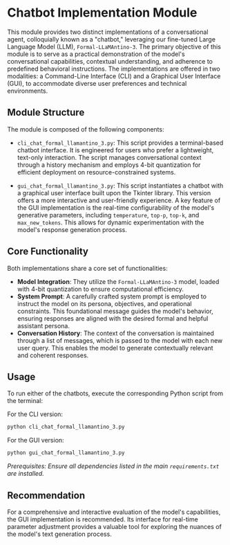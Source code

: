 # Chatbot Implementation Module

This module provides two distinct implementations of a conversational agent, colloquially known as a "chatbot," leveraging our fine-tuned Large Language Model (LLM), `Formal-LLaMAntino-3`. The primary objective of this module is to serve as a practical demonstration of the model's conversational capabilities, contextual understanding, and adherence to predefined behavioral instructions. The implementations are offered in two modalities: a Command-Line Interface (CLI) and a Graphical User Interface (GUI), to accommodate diverse user preferences and technical environments.

## Module Structure

The module is composed of the following components:

*   `cli_chat_formal_llamantino_3.py`: This script provides a terminal-based chatbot interface. It is engineered for users who prefer a lightweight, text-only interaction. The script manages conversational context through a history mechanism and employs 4-bit quantization for efficient deployment on resource-constrained systems.

*   `gui_chat_formal_llamantino_3.py`: This script instantiates a chatbot with a graphical user interface built upon the Tkinter library. This version offers a more interactive and user-friendly experience. A key feature of the GUI implementation is the real-time configurability of the model's generative parameters, including `temperature`, `top-p`, `top-k`, and `max_new_tokens`. This allows for dynamic experimentation with the model's response generation process.

## Core Functionality

Both implementations share a core set of functionalities:

*   **Model Integration**: They utilize the `Formal-LLaMAntino-3` model, loaded with 4-bit quantization to ensure computational efficiency.
*   **System Prompt**: A carefully crafted system prompt is employed to instruct the model on its persona, objectives, and operational constraints. This foundational message guides the model's behavior, ensuring responses are aligned with the desired formal and helpful assistant persona.
*   **Conversation History**: The context of the conversation is maintained through a list of messages, which is passed to the model with each new user query. This enables the model to generate contextually relevant and coherent responses.

## Usage

To run either of the chatbots, execute the corresponding Python script from the terminal:

For the CLI version:
```bash
python cli_chat_formal_llamantino_3.py
```

For the GUI version:
```bash
python gui_chat_formal_llamantino_3.py
```
*Prerequisites: Ensure all dependencies listed in the main `requirements.txt` are installed.*

## Recommendation

For a comprehensive and interactive evaluation of the model's capabilities, the GUI implementation is recommended. Its interface for real-time parameter adjustment provides a valuable tool for exploring the nuances of the model's text generation process.
